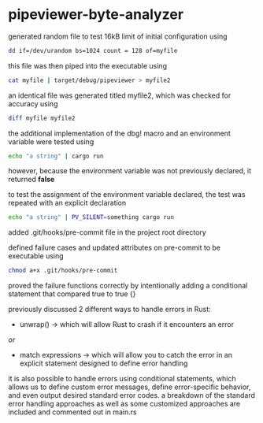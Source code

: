 # pipeviewer-byte-analyzer

generated random file to test 16kB limit of initial configuration using

```bash
dd if=/dev/urandom bs=1024 count = 128 of=myfile
```

this file was then piped into the executable using

```bash
cat myfile | target/debug/pipeviewer > myfile2
```

an identical file was generated titled myfile2, which was checked for accuracy using

```bash
diff myfile myfile2
```

the additional implementation of the dbg! macro and an environment variable were tested using

```bash
echo "a string" | cargo run
```

however, because the environment variable was not previously declared, it returned **false**

to test the assignment of the environment variable declared, the test was repeated with an explicit declaration

```bash
echo "a string" | PV_SILENT=something cargo run
```

added .git/hooks/pre-commit file in the project root directory

defined failure cases and updated attributes on pre-commit to be executable using

```bash
chmod a+x .git/hooks/pre-commit
```

proved the failure functions correctly by intentionally adding a conditional statement that compared true to true {}

previously discussed 2 different ways to handle errors in Rust:

- unwrap() -> which will allow Rust to crash if it encounters an error

_or_

- match expressions -> which will allow you to catch the error in an explicit statement designed to define error handling

it is also possible to handle errors using conditional statements, which allows us to define custom error messages, define error-specific
behavior, and even output desired standard error codes. a breakdown of the standard error handling approaches as well as some customized
approaches are included and commented out in main.rs
